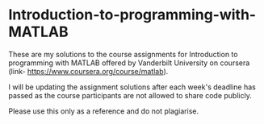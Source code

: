 # Introduction-to-programming-with-MATLAB
These are my solutions to the course assignments for Introduction to programming with MATLAB offered by Vanderbilt University on coursera (link- https://www.coursera.org/course/matlab).

I will be updating the assignment solutions after each week's deadline has passed as the course participants are not allowed to share code publicly.

Please use this only as a reference and do not plagiarise.
